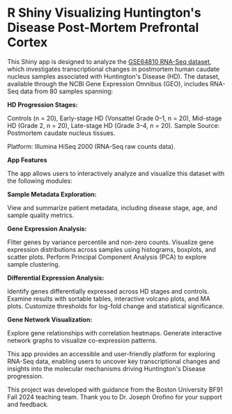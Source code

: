 # R Shiny Visualizing Huntington's Disease Post-Mortem Prefrontal Cortex

This Shiny app is designed to analyze the [GSE64810 RNA-Seq dataset](https://www.ncbi.nlm.nih.gov/geo/query/acc.cgi?acc=GSE64810), which investigates transcriptional changes in postmortem human caudate nucleus samples associated with Huntington's Disease (HD). The dataset, available through the NCBI Gene Expression Omnibus (GEO), includes RNA-Seq data from 80 samples spanning:

**HD Progression Stages:**

Controls (n = 20),
Early-stage HD (Vonsattel Grade 0–1, n = 20),
Mid-stage HD (Grade 2, n = 20),
Late-stage HD (Grade 3–4, n = 20).
Sample Source: Postmortem caudate nucleus tissues.

Platform: Illumina HiSeq 2000 (RNA-Seq raw counts data).

**App Features**

The app allows users to interactively analyze and visualize this dataset with the following modules:

**Sample Metadata Exploration:**

View and summarize patient metadata, including disease stage, age, and sample quality metrics.

**Gene Expression Analysis:**

Filter genes by variance percentile and non-zero counts.
Visualize gene expression distributions across samples using histograms, boxplots, and scatter plots.
Perform Principal Component Analysis (PCA) to explore sample clustering.

**Differential Expression Analysis:**

Identify genes differentially expressed across HD stages and controls.
Examine results with sortable tables, interactive volcano plots, and MA plots.
Customize thresholds for log-fold change and statistical significance.

**Gene Network Visualization:**

Explore gene relationships with correlation heatmaps.
Generate interactive network graphs to visualize co-expression patterns.


This app provides an accessible and user-friendly platform for exploring RNA-Seq data, enabling users to uncover key transcriptional changes and insights into the molecular mechanisms driving Huntington's Disease progression.



This project was developed with guidance from the Boston University BF91 Fall 2024 teaching team. Thank you to Dr. Joseph Orofino for your support and feedback.
